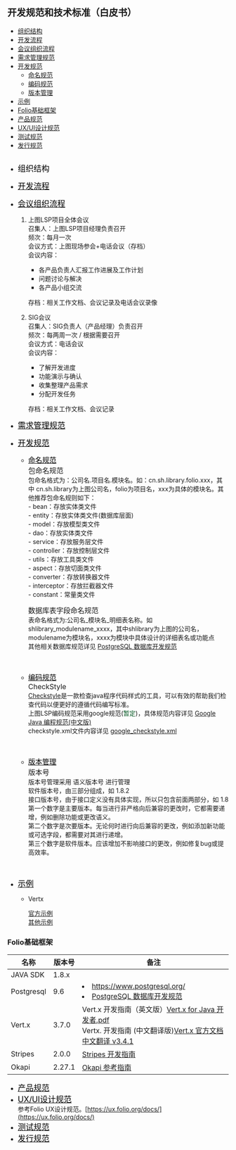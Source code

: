 ## 开发规范和技术标准（白皮书）
* [组织结构](#组织结构)
* [开发流程](#开发流程)
* [会议组织流程](#会议组织流程)
* [需求管理规范](#需求管理规范)
* [开发规范](#开发规范)
    * [命名规范](#命名规范)
    * [编码规范](#编码规范)
    * [版本管理](#版本管理)
* [示例](#示例)
* [Folio基础框架](#folio基础框架)
* [产品规范](#产品规范)
* [UX/UI设计规范](#ux_ui)
* [测试规范](#测试规范)
* [发行规范](#faxingguifan)
##
* <font size=4  href="#组织结构" id="user-content-组织结构" style="color:black" title="">组织结构</font>
* <font size=4><a href="#开发流程" id="user-content-开发流程" style="color:black" title="">开发流程</a></font>
* <font size=4><a href="#会议组织流程" id="user-content-会议组织流程" style="color:black" title="">会议组织流程</a></font>
    1. 上图LSP项目全体会议 <br>
        召集人：上图LSP项目经理负责召开<br>
        频次：每月一次<br>
        会议方式：上图现场参会+电话会议（存档）<br>
        会议内容：<br>
        * 各产品负责人汇报工作进展及工作计划
        * 问题讨论与解决
        * 各产品小组交流<br>

        存档：相关工作文档、会议记录及电话会议录像 <br>
    2. SIG会议 <br>
        召集人：SIG负责人（产品经理）负责召开<br>
        频次：每两周一次 / 根据需要召开<br>
        会议方式：电话会议<br>
        会议内容：<br>
        * 了解开发进度
        * 功能演示与确认
        * 收集整理产品需求
        * 分配开发任务 <br>
        
        存档：相关工作文档、会议记录 <br>
* <font size=4><a href="#需求管理规范" id="user-content-需求管理规范" style="color:black" title="">需求管理规范</a></font>
* <font size=4><a href="#开发规范" id="user-content-开发规范" style="color:black" title="">开发规范</a></font>
    * <font size=3><a href="#命名规范" id="user-content-命名规范" style="color:black" title="">命名规范</a></font> <br>
        <font size=3>包命名规范 </font> <br>
        包命名格式为：公司名.项目名.模块名。如：cn.sh.library.folio.xxx，其中 cn.sh.library为上图公司名，folio为项目名，xxx为具体的模块名。其他推荐包命名规则如下：<br>
            - bean：存放实体类文件<br>
            - entity：存放实体类文件(数据库层面)<br>
            - model：存放模型类文件<br>
            - dao：存放实体类文件<br>
            - service：存放服务层文件<br>
            - controller：存放控制层文件<br>
            - utils：存放工具类文件<br>
            - aspect：存放切面类文件<br>
            - converter：存放转换器文件<br>
            - interceptor：存放拦截器文件<br>
            - constant：常量类文件<br>

        <font size=3>数据库表字段命名规范 </font> <br>
            表命名格式为:公司名_模块名_明细表名称。如 shlibrary_modulename_xxxx，其中shlibrary为上图的公司名，modulename为模块名，xxxx为模块中具体设计的详细表名或功能点<br>
            其他相关数据库规范详见 <a href="http://sig.library.sh.cn:8090/pages/viewpage.action?pageId=2818252">PostgreSQL 数据库开发规范</a><br><br><br>


    * <font size=3><a href="#编码规范" id="user-content-编码规范" style="color:black" title="">编码规范</a> </font> <br>
        <font size=3>CheckStyle </font> <br>
        <a href="https://checkstyle.sourceforge.io/">Checkstyle</a>是一款检查java程序代码样式的工具，可以有效的帮助我们检查代码以便更好的遵循代码编写标准。<br>
        上图LSP编码规范采用google规范(<font color='rgb(255,102,0)'>暂定</font>)，具体规范内容详见 <a href="http://sig.library.sh.cn:8090/download/attachments/2818186/google-java-styleguide-zh.pdf?version=1&modificationDate=1556165372952&api=v2">Google Java 编程规范(中文版)</a> <br>
        checkstyle.xml文件内容详见 <a href="https://github.com/checkstyle/checkstyle/blob/master/src/main/resources/google_checks.xml">google_checkstyle.xml</a> <br> <br> <br>

    * <font size=3><a href="#版本管理" id="user-content-版本管理" style="color:black" title="">版本管理</a> </font> <br>
        <font size=3>版本号 </font> <br>
        版本号管理采用 语义版本号 进行管理<br>
        软件版本号，由三部分组成，如 1.8.2<br>
        接口版本号，由于接口定义没有具体实现，所以只包含前面两部分，如 1.8<br>
        第一个数字是主要版本。每当进行非严格向后兼容的更改时，它都需要递增，例如删除功能或更改语义。<br>
        第二个数字是次要版本。无论何时进行向后兼容的更改，例如添加新功能或可选字段，都需要对其进行递增。<br>
        第三个数字是软件版本。应该增加不影响接口的更改，例如修复bug或提高效率。<br><br> <br>
        
* <font size=4><a href="#示例" id="user-content-示例" style="color:black" title="">示例</a></font>
    * Vertx

        [官方示例](https://github.com/vert-x3/vertx-examples "官方示例") <br>
        [其他示例](https://github.com/x19990416/vertx-examples "其他示例")
### Folio基础框架
<table>
<th>名称</th><th>版本号</th><th>备注</th>
<tbody>
<tr>
<td>JAVA SDK</td>
<td>1.8.x</td>
<td></td>
</tr>
<tr>
<td>Postgresql</td>
<td>9.6</td>
<td>
<li><a href="https://www.postgresql.org/">https://www.postgresql.org/</a></li>
<li><a href="http://sig.library.sh.cn:8090/pages/viewpage.action?pageId=2818252">PostgreSQL 数据库开发规范</a></li>
</td>
</tr>
<tr>
<td>Vert.x</td>
<td>3.7.0</td>
<td>
Vert.x 开发指南（英文版）<a href="http://sig.library.sh.cn:8090/pages/viewpage.action?pageId=2818186&preview=/2818186/2818235/Vert.x%20for%20Java%20%E5%BC%80%E5%8F%91%E8%80%85.pdf">Vert.x for Java 开发者.pdf</a><br>
Vertx. 开发指南 (中文翻译版)<a href="https://vertxchina.github.io/vertx-translation-chinese/">Vert.x 官方文档中文翻译 v3.4.1</a>

</td>
</tr>
<tr>
<td>Stripes</td>
<td>2.0.0</td>
<td><a href="https://github.com/folio-org/stripes/blob/master/README.md">Stripes 开发指南</a></td>
</tr>
<tr>
<td>Okapi</td>
<td>2.27.1</td>
<td><a href="https://github.com/folio-org/okapi/blob/master/doc-zh/guide.md">Okapi 参考指南</a></td>
</tr>
</tbody>
</table>

* <font size=4><a href="#产品规范" id="user-content-产品规范" style="color:black" title="">产品规范</a></font>
* <font size=4><a href="#ux_ui" id="user-content-ux_ui" style="color:black" title="">UX/UI设计规范</a></font> <br>
    参考Folio UX设计规范。[https://ux.folio.org/docs/](https://ux.folio.org/docs/)
* <font size=4 ><a href="#测试规范" id="user-content-测试规范" style="color:black" title="">测试规范</a></font>
* <font size=4 name="faxingguifan"><a href="#faxingguifan" id="user-content-faxingguifan" style="color:black" title="">发行规范</a></font>



